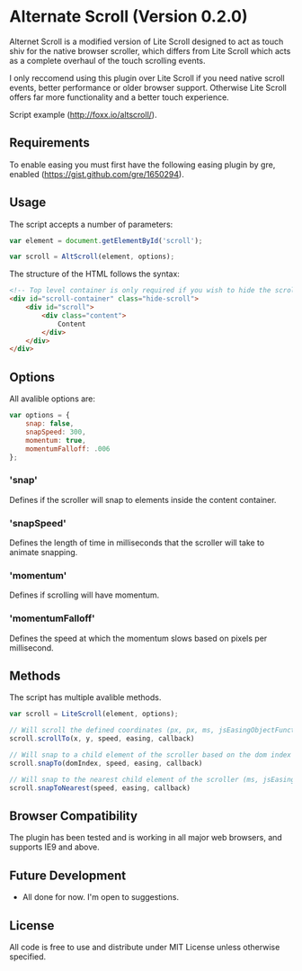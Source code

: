 # Alternate Scroll (Version 0.2.0)
Alternet Scroll is a modified version of Lite Scroll designed to act as touch shiv for the native browser scroller, which differs from Lite Scroll which acts as a complete overhaul of the touch scrolling events.

I only reccomend using this plugin over Lite Scroll if you need native scroll events, better performance or older browser support. Otherwise Lite Scroll offers far more functionality and a better touch experience.

Script example (http://foxx.io/altscroll/).

## Requirements
To enable easing you must first have the following easing plugin by gre, enabled (https://gist.github.com/gre/1650294).

## Usage
The script accepts a number of parameters:

```javascript
var element = document.getElementById('scroll');

var scroll = AltScroll(element, options);
```

The structure of the HTML follows the syntax:

```html
<!-- Top level container is only required if you wish to hide the scroll bars -->
<div id="scroll-container" class="hide-scroll">
    <div id="scroll">
        <div class="content">
            Content
        </div>
    </div>
</div>
```

## Options

All avalible options are:

```javascript
var options = {
    snap: false,
    snapSpeed: 300,
    momentum: true,
    momentumFalloff: .006
};
```

### 'snap'
Defines if the scroller will snap to elements inside the content container.

### 'snapSpeed'
Defines the length of time in milliseconds that the scroller will take to animate snapping.

### 'momentum'
Defines if scrolling will have momentum.

### 'momentumFalloff'
Defines the speed at which the momentum slows based on pixels per millisecond.

## Methods
The script has multiple avalible methods.

```javascript
var scroll = LiteScroll(element, options);

// Will scroll the defined coordinates (px, px, ms, jsEasingObjectFunction, function)
scroll.scrollTo(x, y, speed, easing, callback)

// Will snap to a child element of the scroller based on the dom index (int, ms, jsEasingObjectFunction, function)
scroll.snapTo(domIndex, speed, easing, callback)

// Will snap to the nearest child element of the scroller (ms, jsEasingObjectFunction, function)
scroll.snapToNearest(speed, easing, callback)
````

## Browser Compatibility
The plugin has been tested and is working in all major web browsers, and supports IE9 and above.

## Future Development
- All done for now. I'm open to suggestions.

## License
All code is free to use and distribute under MIT License unless otherwise specified.
